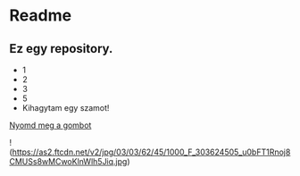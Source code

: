 # Readme
## Ez egy repository.
- 1
- 2
- 3
- 5
- Kihagytam egy szamot!

[Nyomd meg a gombot]("vanenet.hu")

!(https://as2.ftcdn.net/v2/jpg/03/03/62/45/1000_F_303624505_u0bFT1Rnoj8CMUSs8wMCwoKlnWlh5Jiq.jpg)